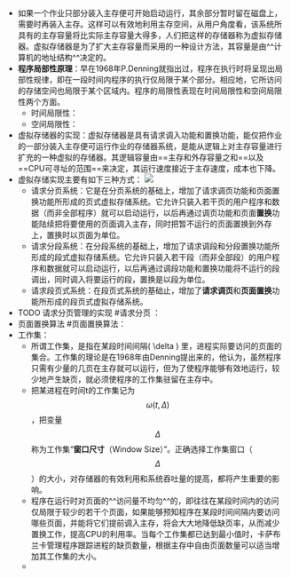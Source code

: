- 如果一个作业只部分装入主存便可开始启动运行，其余部分暂时留在磁盘上，需要时再装入主存。这样可以有效地利用主存空间，从用户角度看，该系统所具有的主存容量将比实际主存容量大得多，人们把这样的存储器称为虚拟存储器。虚拟存储器是为了扩大主存容量而采用的一种设计方法，其容量是由^^计算机的地址结构^^决定的。
- **程序局部性原理**：早在1968年P.Denning就指出过，程序在执行时将呈现出局部性规律，即在一段时间内程序的执行仅局限于某个部分。相应地，它所访问的存储空间也局限于某个区域内。程序的局限性表现在时间局限性和空间局限性两个方面。
	- 时间局限性：
	- 空间局限性：
- 虚拟存储器的实现：虚拟存储器是具有请求调入功能和置换功能，能仅把作业的一部分装入主存便可运行作业的存储器系统，是能从逻辑上对主存容量进行扩充的一种虚拟的存储器。其逻辑容量由==主存和外存容量之和==以及==CPU可寻址的范围==来决定，其运行速度接近于主存速度，成本也下降。
- 虚拟存储实现主要有如下三种方式：
  ![](http://www.plantuml.com/plantuml/svg/SoWkIImgoStCIybDBE3Yqb9uCNFMi-xvJzVEUDgqukcwUS_xDd1fQSKhl5Y__Td6fgSTRIyNRds-UVVptVDHXP-jmnG6YW5LFztJ3vLnI0NQ0hK90000)
	- 请求分页系统：它是在分页系统的基础上，增加了请求调页功能和页面置换功能所形成的页式虚拟存储系统。它允许只装入若干页的用户程序和数据（而非全部程序）就可以启动运行，以后再通过调页功能和页面**置换**功能陆续把将要使用的页面调入主存，同时把暂不运行的页面置换到外存上，置换时以页面为单位。
	- 请求分段系统：在分段系统的基础上，增加了请求调段和分段置换功能所形成的段式虚拟存储系统。它允许只装入若干段（而非全部段）的用户程序和数据就可以启动运行，以后再通过调段功能和置换功能将不运行的段调出，同时调入将要运行的段，置换是以段为单位。
	- 请求段页式系统：在段页式系统的基础止，增加了**请求调页**和**页面置换**功能所形成的段页式虚拟存储系统。
- TODO 请求分页管理的实现 #请求分页 ：
- 页面置换算法 #页面置换算法：
- 工作集：
	- 所谓工作集，是指在某段时间间隔( \delta ) 里，进程实际要访问的页面的集合。工作集的理论是在1968年由Denning提出来的，他认为，虽然程序只需有少量的几页在主存就可以运行，但为了使程序能够有效地运行，较少地产生缺页，就必须使程序的工作集驻留在主存中。
	- 把某进程在时间t的工作集记为$$\omega(t, \Delta)$$，把变量 $$\Delta$$ 称为工作集“**窗口尺寸**（Window Size）”。正确选择工作集窗口（$$\Delta$$）的大小，对存储器的有效利用和系统吞吐量的提高，都将产生重要的影响。
	- 程序在运行时对页面的^^访问量不均匀^^的，即往往在某段时间内的访问仅局限于较少的若干个页面，如果能够预知程序在某段时间间隔内要访问哪些页面，并能将它们提前调入主存，将会大大地降低缺页率，从而减少置换工作，提高CPU的利用率。当每个工作集都已达到最小值时，卡萨布兰卡管理程序跟踪进程的缺页数量，根据主存中自由页面数量可以适当增加其工作集的大小。
	-
